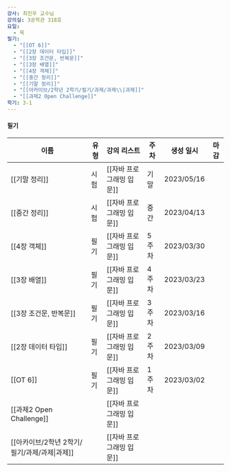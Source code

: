 ```yaml
---
강사: 최진우 교수님
강의실: 3공학관 318호
요일:
  - 목
필기:
  - "[[OT 6]]"
  - "[[2장 데이터 타입]]"
  - "[[3장 조건문, 반복문]]"
  - "[[3장 배열]]"
  - "[[4장 객체]]"
  - "[[중간 정리]]"
  - "[[기말 정리]]"
  - "[[아카이브/2학년 2학기/필기/과제/과제\\|과제]]"
  - "[[과제2 Open Challenge]]"
학기: 3-1
---
```

#### 필기

|이름|유형|강의 리스트|주차|생성 일시|마감|
|---|---|---|---|---|---|
|[[기말 정리]]|시험|[[자바 프로그래밍 입문]]|기말|2023/05/16||
|[[중간 정리]]|시험|[[자바 프로그래밍 입문]]|중간|2023/04/13||
|[[4장 객체]]|필기|[[자바 프로그래밍 입문]]|5주차|2023/03/30||
|[[3장 배열]]|필기|[[자바 프로그래밍 입문]]|4주차|2023/03/23||
|[[3장 조건문, 반복문]]|필기|[[자바 프로그래밍 입문]]|3주차|2023/03/16||
|[[2장 데이터 타입]]|필기|[[자바 프로그래밍 입문]]|2주차|2023/03/09||
|[[OT 6]]|필기|[[자바 프로그래밍 입문]]|1주차|2023/03/02||
|[[과제2 Open Challenge]]||[[자바 프로그래밍 입문]]||||
|[[아카이브/2학년 2학기/필기/과제/과제\|과제]]||[[자바 프로그래밍 입문]]||||